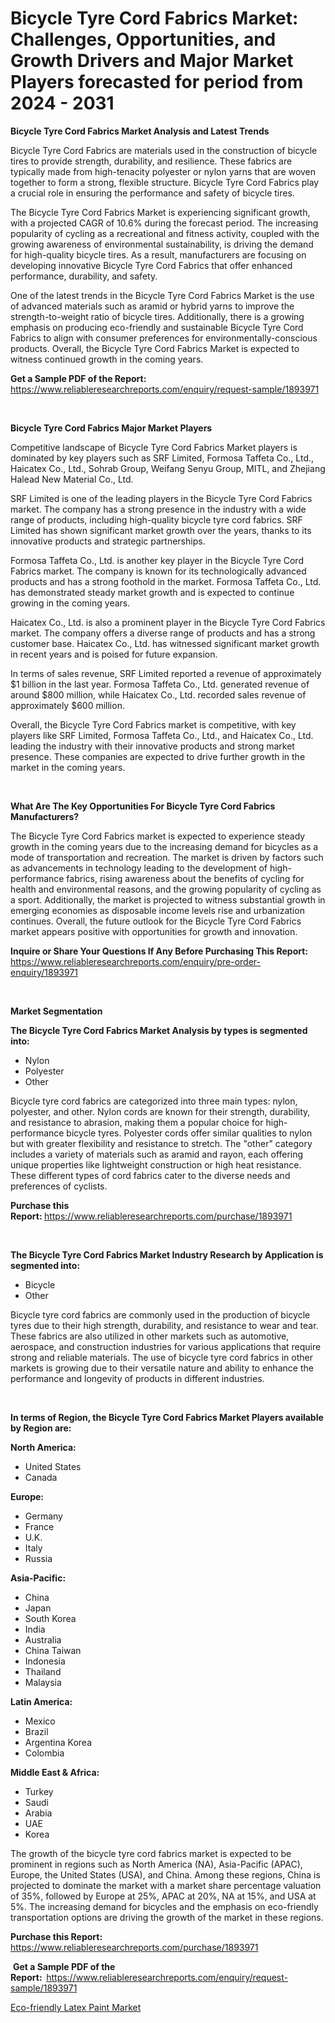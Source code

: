 <p><h1>Bicycle Tyre Cord Fabrics Market: Challenges, Opportunities, and Growth Drivers and Major Market Players forecasted for period from 2024 - 2031</h1></p><p><strong>Bicycle Tyre Cord Fabrics Market Analysis and Latest Trends</strong></p>
<p><p>Bicycle Tyre Cord Fabrics are materials used in the construction of bicycle tires to provide strength, durability, and resilience. These fabrics are typically made from high-tenacity polyester or nylon yarns that are woven together to form a strong, flexible structure. Bicycle Tyre Cord Fabrics play a crucial role in ensuring the performance and safety of bicycle tires.</p><p>The Bicycle Tyre Cord Fabrics Market is experiencing significant growth, with a projected CAGR of 10.6% during the forecast period. The increasing popularity of cycling as a recreational and fitness activity, coupled with the growing awareness of environmental sustainability, is driving the demand for high-quality bicycle tires. As a result, manufacturers are focusing on developing innovative Bicycle Tyre Cord Fabrics that offer enhanced performance, durability, and safety.</p><p>One of the latest trends in the Bicycle Tyre Cord Fabrics Market is the use of advanced materials such as aramid or hybrid yarns to improve the strength-to-weight ratio of bicycle tires. Additionally, there is a growing emphasis on producing eco-friendly and sustainable Bicycle Tyre Cord Fabrics to align with consumer preferences for environmentally-conscious products. Overall, the Bicycle Tyre Cord Fabrics Market is expected to witness continued growth in the coming years.</p></p>
<p><strong>Get a Sample PDF of the Report:&nbsp;</strong> <a href="https://www.reliableresearchreports.com/enquiry/request-sample/1893971">https://www.reliableresearchreports.com/enquiry/request-sample/1893971</a></p>
<p>&nbsp;</p>
<p><strong>Bicycle Tyre Cord Fabrics Major Market Players</strong></p>
<p><p>Competitive landscape of Bicycle Tyre Cord Fabrics Market players is dominated by key players such as SRF Limited, Formosa Taffeta Co., Ltd., Haicatex Co., Ltd., Sohrab Group, Weifang Senyu Group, MITL, and Zhejiang Halead New Material Co., Ltd.</p><p>SRF Limited is one of the leading players in the Bicycle Tyre Cord Fabrics market. The company has a strong presence in the industry with a wide range of products, including high-quality bicycle tyre cord fabrics. SRF Limited has shown significant market growth over the years, thanks to its innovative products and strategic partnerships.</p><p>Formosa Taffeta Co., Ltd. is another key player in the Bicycle Tyre Cord Fabrics market. The company is known for its technologically advanced products and has a strong foothold in the market. Formosa Taffeta Co., Ltd. has demonstrated steady market growth and is expected to continue growing in the coming years.</p><p>Haicatex Co., Ltd. is also a prominent player in the Bicycle Tyre Cord Fabrics market. The company offers a diverse range of products and has a strong customer base. Haicatex Co., Ltd. has witnessed significant market growth in recent years and is poised for future expansion.</p><p>In terms of sales revenue, SRF Limited reported a revenue of approximately $1 billion in the last year. Formosa Taffeta Co., Ltd. generated revenue of around $800 million, while Haicatex Co., Ltd. recorded sales revenue of approximately $600 million.</p><p>Overall, the Bicycle Tyre Cord Fabrics market is competitive, with key players like SRF Limited, Formosa Taffeta Co., Ltd., and Haicatex Co., Ltd. leading the industry with their innovative products and strong market presence. These companies are expected to drive further growth in the market in the coming years.</p></p>
<p>&nbsp;</p>
<p><strong>What Are The Key Opportunities For Bicycle Tyre Cord Fabrics Manufacturers?</strong></p>
<p><p>The Bicycle Tyre Cord Fabrics market is expected to experience steady growth in the coming years due to the increasing demand for bicycles as a mode of transportation and recreation. The market is driven by factors such as advancements in technology leading to the development of high-performance fabrics, rising awareness about the benefits of cycling for health and environmental reasons, and the growing popularity of cycling as a sport. Additionally, the market is projected to witness substantial growth in emerging economies as disposable income levels rise and urbanization continues. Overall, the future outlook for the Bicycle Tyre Cord Fabrics market appears positive with opportunities for growth and innovation.</p></p>
<p><strong>Inquire or Share Your Questions If Any Before Purchasing This Report:</strong> <a href="https://www.reliableresearchreports.com/enquiry/pre-order-enquiry/1893971">https://www.reliableresearchreports.com/enquiry/pre-order-enquiry/1893971</a></p>
<p>&nbsp;</p>
<p><strong>Market Segmentation</strong></p>
<p><strong>The Bicycle Tyre Cord Fabrics Market Analysis by types is segmented into:</strong></p>
<p><ul><li>Nylon</li><li>Polyester</li><li>Other</li></ul></p>
<p><p>Bicycle tyre cord fabrics are categorized into three main types: nylon, polyester, and other. Nylon cords are known for their strength, durability, and resistance to abrasion, making them a popular choice for high-performance bicycle tyres. Polyester cords offer similar qualities to nylon but with greater flexibility and resistance to stretch. The "other" category includes a variety of materials such as aramid and rayon, each offering unique properties like lightweight construction or high heat resistance. These different types of cord fabrics cater to the diverse needs and preferences of cyclists.</p></p>
<p><strong>Purchase this Report:&nbsp;</strong><a href="https://www.reliableresearchreports.com/purchase/1893971">https://www.reliableresearchreports.com/purchase/1893971</a></p>
<p>&nbsp;</p>
<p><strong>The Bicycle Tyre Cord Fabrics Market Industry Research by Application is segmented into:</strong></p>
<p><ul><li>Bicycle</li><li>Other</li></ul></p>
<p><p>Bicycle tyre cord fabrics are commonly used in the production of bicycle tyres due to their high strength, durability, and resistance to wear and tear. These fabrics are also utilized in other markets such as automotive, aerospace, and construction industries for various applications that require strong and reliable materials. The use of bicycle tyre cord fabrics in other markets is growing due to their versatile nature and ability to enhance the performance and longevity of products in different industries.</p></p>
<p>&nbsp;</p>
<p><strong>In terms of Region, the Bicycle Tyre Cord Fabrics Market Players available by Region are:</strong></p>
<p>
    <p> <strong> North America: </strong>
        <ul>
            <li>United States</li>
            <li>Canada</li>
        </ul>
        </p> 
    <p> <strong> Europe: </strong>
        <ul>
            <li>Germany</li>
            <li>France</li>
            <li>U.K.</li>
            <li>Italy</li>
            <li>Russia</li>
        </ul>
        </p> 
    <p> <strong> Asia-Pacific: </strong>
        <ul>
            <li>China</li>
            <li>Japan</li>
            <li>South Korea</li>
            <li>India</li>
            <li>Australia</li>
            <li>China Taiwan</li>
            <li>Indonesia</li>
            <li>Thailand</li>
            <li>Malaysia</li>
        </ul>
        </p> 
    <p> <strong> Latin America: </strong>
        <ul>
            <li>Mexico</li>
            <li>Brazil</li>
            <li>Argentina Korea</li>
            <li>Colombia</li>
        </ul>
        </p> 
    <p> <strong> Middle East & Africa: </strong>
        <ul>
            <li>Turkey</li>
            <li>Saudi</li>
            <li>Arabia</li>
            <li>UAE</li>
            <li>Korea</li>
        </ul>
    </p>
    </p>
<p><p>The growth of the bicycle tyre cord fabrics market is expected to be prominent in regions such as North America (NA), Asia-Pacific (APAC), Europe, the United States (USA), and China. Among these regions, China is projected to dominate the market with a market share percentage valuation of 35%, followed by Europe at 25%, APAC at 20%, NA at 15%, and USA at 5%. The increasing demand for bicycles and the emphasis on eco-friendly transportation options are driving the growth of the market in these regions.</p></p>
<p><strong>Purchase this Report: </strong><a href="https://www.reliableresearchreports.com/purchase/1893971">https://www.reliableresearchreports.com/purchase/1893971</a></p>
<p>&nbsp;<strong>Get a Sample PDF of the Report:&nbsp;&nbsp;</strong><a href="https://www.reliableresearchreports.com/enquiry/request-sample/1893971">https://www.reliableresearchreports.com/enquiry/request-sample/1893971</a></p>
<p><strong></strong></p>
<p><p><a href="https://nifty-kite-d51.notion.site/Eco-friendly-Latex-Paint-Market-Size-Furnishes-Valuable-Information-Encompassing-Market-Share-Marke-aa79428c2fbe416992e9d2ec27328d9d">Eco-friendly Latex Paint Market</a></p></p>